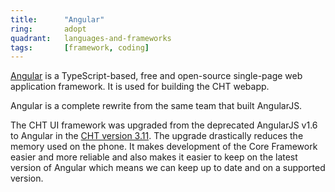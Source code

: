 ```yaml
---
title:      "Angular"
ring:       adopt
quadrant:   languages-and-frameworks
tags:       [framework, coding]
---
```


[Angular](https://angular.io/) is a TypeScript-based, free and open-source single-page web application framework. 
It is used for building the CHT webapp.

Angular is a complete rewrite from the same team that built AngularJS.

The CHT UI framework was upgraded from the deprecated AngularJS v1.6 to Angular in the 
[CHT version 3.11](https://docs.communityhealthtoolkit.org/core/releases/3.11.0/).
The upgrade drastically reduces the memory used on the phone.
It makes development of the Core Framework easier and more reliable and also makes it easier to keep on the latest version of Angular which means we can keep up to date and on a supported version.